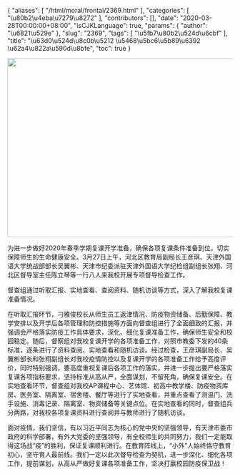 {
    "aliases": [
        "/html/moral/frontal/2369.html"
    ],
    "categories": [
        "\u80b2\u4eba\u7279\u8272"
    ],
    "contributors": [],
    "date": "2020-03-28T00:00:00+08:00",
    "isCJKLanguage": true,
    "params": {
        "author": "\u6821\u529e"
    },
    "slug": "2369",
    "tags": [
        "\u5fb7\u80b2\u524d\u6cbf"
    ],
    "title": "\u63d0\u524d\u8c0b\u5212 \u5468\u5bc6\u5b89\u6392 \u62a4\u822a\u590d\u8bfe",
    "toc": true
}


<img
    src="https://cdn.tfls.online/mirror/full/5502221e7200797ddd0828a39ce62df5a3db523d.jpg"
    style="display:block;margin-left:auto;margin-right:auto;"
    decoding="async"
    fetchpriority="auto"
    loading="lazy"
    height="400"
    width="600"
/>




  





为进一步做好2020年春季学期复课开学准备，确保各项复课条件准备到位，切实保障师生的生命健康安全。3月27日上午，河北区教育局副局长王彦琪、天津外国语大学统战部部长吴翼彬、天津市纪委派驻天津外国语大学纪检组副组长张翔、河北区督导室主任陈立琴等一行八人来我校开展专项督导检查工作。




督查组通过听取汇报、实地查看、查阅资料、随机访谈等方式，深入了解我校复课准备情况。




在听取汇报环节，刁雅俊校长从师生员工返津情况、防疫物资储备、后勤保障、教学安排以及开学后各项管理和防控措施等方面向督查组进行了全面细致的汇报，并强调会严格落实防疫工作具体要求，深化、细化复课准备工作，确保师生安全和校园稳定。随后，督察组对我校复课开学的各项准备工作，对照市教委下发的40条标准，逐条进行了资料查阅、实地查看和随机访谈。经过检查，王彦琪副局长、吴翼彬部长和张翔副组长对我校疫情防控以及复课开学的各项准备工作给予高度评价，同时特别强调，要高度重视复课后各项工作的落实，并进一步提出要严格落实复课各项指标要求，坚持标准从高从严，全面谋划，不留死角，确保复课安全。在实地查看环节，督查组对我校AP课程中心、艺体馆、初高中教学楼、防疫物资库房、医务室、隔离室、宿舍楼、餐厅等进行了实地查看，并重点查看了测温门、洗手设施、消毒记录、隔离室、物资储备等关键点位。在实地查看的同时，督查组兵分两路，对我校各项复课资料进行查阅并与教师进行了随机访谈。




面对疫情，我们坚信，有以习近平同志为核心的党中央的坚强领导，有天津市委市政府的科学部署，有外大党委的坚强领导，有全校师生的共同努力，我们一定能取得这场战“疫”的胜利，保证复课顺利进行。在教育阵线上，“小外”人始终恪守教育初心，坚守育人最前线。我们一定以此次督导检查为契机，进一步深化、细化各项工作，提前谋划，从高从严做好复课各项准备工作，坚决打赢校园防疫保卫战！





  



